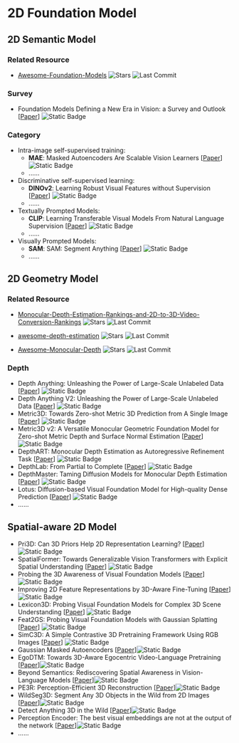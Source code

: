 # 2D Foundation Model

## 2D Semantic Model

### Related Resource
- [Awesome-Foundation-Models](https://github.com/uncbiag/Awesome-Foundation-Models) ![Stars](https://img.shields.io/github/stars/uncbiag/Awesome-Foundation-Models?style=social) ![Last Commit](https://img.shields.io/github/last-commit/uncbiag/Awesome-Foundation-Models)

### Survey
- Foundation Models Defining a New Era in Vision: a Survey and Outlook [[Paper](https://arxiv.org/abs/2307.13721)] ![Static Badge](https://img.shields.io/badge/arXiv-%202307-red)


### Category
- Intra-image self-supervised training: 
    - **MAE**: Masked Autoencoders Are Scalable Vision Learners [[Paper](https://arxiv.org/abs/2112.09133)] ![Static Badge](https://img.shields.io/badge/CVPR-%202022-blue)
    - ......
- Discriminative self-supervised learning: 
    - **DINOv2**: Learning Robust Visual Features without Supervision [[Paper](https://arxiv.org/abs/2304.07193)] ![Static Badge](https://img.shields.io/badge/TMLR-green)
    - ......
- Textually Prompted Models: 
    - **CLIP**: Learning Transferable Visual Models From Natural Language Supervision [[Paper](https://arxiv.org/abs/2103.00020)] ![Static Badge](https://img.shields.io/badge/ICML%202021-blue)
    - ......
- Visually Prompted Models: 
    - **SAM**: SAM: Segment Anything [[Paper](https://arxiv.org/abs/2304.02643)] ![Static Badge](https://img.shields.io/badge/ICCV-%202023-blue)
    - ......

## 2D Geometry Model

### Related Resource
- [Monocular-Depth-Estimation-Rankings-and-2D-to-3D-Video-Conversion-Rankings](https://github.com/AIVFI/Monocular-Depth-Estimation-Rankings-and-2D-to-3D-Video-Conversion-Rankings) ![Stars](https://img.shields.io/github/stars/AIVFI/Monocular-Depth-Estimation-Rankings-and-2D-to-3D-Video-Conversion-Rankings?style=social) ![Last Commit](https://img.shields.io/github/last-commit/AIVFI/Monocular-Depth-Estimation-Rankings-and-2D-to-3D-Video-Conversion-Rankings)

- [awesome-depth-estimation](https://github.com/mx-liu6/awesome-depth-estimation) ![Stars](https://img.shields.io/github/stars/mx-liu6/awesome-depth-estimation?style=social) ![Last Commit](https://img.shields.io/github/last-commit/mx-liu6/awesome-depth-estimation)

- [Awesome-Monocular-Depth](https://github.com/choyingw/Awesome-Monocular-Depth) ![Stars](https://img.shields.io/github/stars/choyingw/Awesome-Monocular-Depth?style=social) ![Last Commit](https://img.shields.io/github/last-commit/choyingw/Awesome-Monocular-Depth)

### Depth

- Depth Anything: Unleashing the Power of Large-Scale Unlabeled Data [[Paper](https://arxiv.org/abs/2404.01799)] ![Static Badge](https://img.shields.io/badge/CVPR-%202024-blue)
- Depth Anything V2: Unleashing the Power of Large-Scale Unlabeled Data [[Paper](https://arxiv.org/abs/2406.09414)] ![Static Badge](https://img.shields.io/badge/NeurIPS-%202024-blue)
- Metric3D: Towards Zero-shot Metric 3D Prediction from A Single Image [[Paper](https://arxiv.org/abs/2307.10984)] ![Static Badge](https://img.shields.io/badge/ICCV-%202023-blue)
- Metric3D v2: A Versatile Monocular Geometric Foundation Model for Zero-shot Metric Depth and Surface Normal Estimation [[Paper](https://arxiv.org/abs/2404.15506)] ![Static Badge](https://img.shields.io/badge/TPAMI-green)
- DepthART: Monocular Depth Estimation as Autoregressive Refinement Task [[Paper](https://arxiv.org/abs/2409.15010)] ![Static Badge](https://img.shields.io/badge/arXiv-%202409-red)
- DepthLab: From Partial to Complete [[Paper](https://arxiv.org/abs/2412.18153)] ![Static Badge](https://img.shields.io/badge/arXiv-%202412-red)
- DepthMaster: Taming Diffusion Models for Monocular Depth Estimation [[Paper](https://arxiv.org/abs/2501.02576)] ![Static Badge](https://img.shields.io/badge/arXiv-%202501-red)
- Lotus: Diffusion-based Visual Foundation Model for High-quality Dense Prediction [[Paper](https://arxiv.org/abs/2409.18124)] ![Static Badge](https://img.shields.io/badge/ICLR-%202025-blue)
- ......

## Spatial-aware 2D Model
- Pri3D: Can 3D Priors Help 2D Representation Learning? [[Paper](https://ieeexplore.ieee.org/document/9711106)] ![Static Badge](https://img.shields.io/badge/ICCV-%202021-blue)
- SpatialFormer: Towards Generalizable Vision Transformers with Explicit Spatial Understanding [[Paper](https://link.springer.com/chapter/10.1007/978-3-031-72624-8_3)] ![Static Badge](https://img.shields.io/badge/ECCV-%202024-blue)
- Probing the 3D Awareness of Visual Foundation Models [[Paper](https://arxiv.org/abs/2404.08636)] ![Static Badge](https://img.shields.io/badge/CVPR-%202024-blue)
- Improving 2D Feature Representations by 3D-Aware Fine-Tuning [[Paper](https://arxiv.org/abs/2407.20229)] ![Static Badge](https://img.shields.io/badge/ECCV-%202024-blue)
- Lexicon3D: Probing Visual Foundation Models for Complex 3D Scene Understanding [[Paper](https://arxiv.org/abs/2409.03757)] ![Static Badge](https://img.shields.io/badge/NeurIPS-%202024-blue)
- Feat2GS: Probing Visual Foundation Models with Gaussian Splatting [[Paper](https://arxiv.org/abs/2412.09606)] ![Static Badge](https://img.shields.io/badge/arXiv-%202412-red)
- SimC3D: A Simple Contrastive 3D Pretraining Framework Using RGB Images [[Paper](https://arxiv.org/abs/2412.05274)] ![Static Badge](https://img.shields.io/badge/arXiv-%202412-red)
- Gaussian Masked Autoencoders [[Paper](https://arxiv.org/abs/2501.03229)]![Static Badge](https://img.shields.io/badge/arXiv-%202501-red)
- EgoDTM: Towards 3D-Aware Egocentric Video-Language Pretraining [[Paper](https://arxiv.org/abs/2503.15470)]![Static Badge](https://img.shields.io/badge/arXiv-%202503-red)
- Beyond Semantics: Rediscovering Spatial Awareness in Vision-Language Models [[Paper](https://arxiv.org/abs/2503.17349)]![Static Badge](https://img.shields.io/badge/arXiv-%202503-red)
- PE3R: Perception-Efficient 3D Reconstruction [[Paper](https://arxiv.org/abs/2503.07507)]![Static Badge](https://img.shields.io/badge/arXiv-%202503-red)
- WildSeg3D: Segment Any 3D Objects in the Wild from 2D Images [[Paper](https://arxiv.org/abs/2503.08407)]![Static Badge](https://img.shields.io/badge/arXiv-%202503-red)
- Detect Anything 3D in the Wild [[Paper](https://arxiv.org/abs/2504.07958)]![Static Badge](https://img.shields.io/badge/arXiv-%202504-red)
- Perception Encoder: The best visual embeddings are not at the output of the network [[Paper](https://arxiv.org/abs/2504.13181)]![Static Badge](https://img.shields.io/badge/arXiv-%202504-red)
- ......


